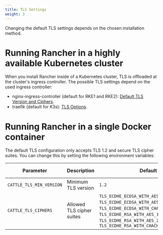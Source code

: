 ```yaml
---
title: TLS Settings
weight: 3
---
```


Changing the default TLS settings depends on the chosen installation method.

# Running Rancher in a highly available Kubernetes cluster

When you install Rancher inside of a Kubernetes cluster, TLS is offloaded at the cluster's ingress controller. The possible TLS settings depend on the used ingress controller:

* nginx-ingress-controller (default for RKE1 and RKE2): [Default TLS Version and Ciphers](https://kubernetes.github.io/ingress-nginx/user-guide/tls/#default-tls-version-and-ciphers).
* traefik (default for K3s): [TLS Options](https://doc.traefik.io/traefik/https/tls/#tls-options).

# Running Rancher in a single Docker container

The default TLS configuration only accepts TLS 1.2 and secure TLS cipher suites. You can change this by setting the following environment variables:

| Parameter | Description | Default | Available options |
|-----|-----|-----|-----|
| `CATTLE_TLS_MIN_VERSION` | Minimum TLS version | `1.2` | `1.0`, `1.1`, `1.2`, `1.3` |
| `CATTLE_TLS_CIPHERS` | Allowed TLS cipher suites | `TLS_ECDHE_ECDSA_WITH_AES_128_GCM_SHA256`,<br/>`TLS_ECDHE_ECDSA_WITH_AES_256_GCM_SHA384`,<br/>`TLS_ECDHE_ECDSA_WITH_CHACHA20_POLY1305`,<br/>`TLS_ECDHE_RSA_WITH_AES_128_GCM_SHA256`,<br/>`TLS_ECDHE_RSA_WITH_AES_256_GCM_SHA384`,<br/>`TLS_ECDHE_RSA_WITH_CHACHA20_POLY1305` | See [Golang tls constants](https://golang.org/pkg/crypto/tls/#pkg-constants) |
